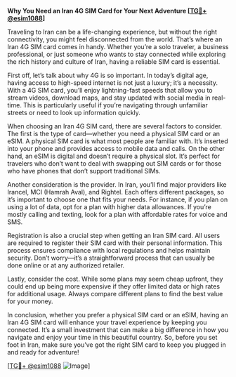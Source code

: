 **Why You Need an Iran 4G SIM Card for Your Next Adventure [[TG💪+ @esim1088](https://t.me/s/esim1088)]**

Traveling to Iran can be a life-changing experience, but without the right connectivity, you might feel disconnected from the world. That’s where an Iran 4G SIM card comes in handy. Whether you’re a solo traveler, a business professional, or just someone who wants to stay connected while exploring the rich history and culture of Iran, having a reliable SIM card is essential.

First off, let’s talk about why 4G is so important. In today’s digital age, having access to high-speed internet is not just a luxury; it’s a necessity. With a 4G SIM card, you’ll enjoy lightning-fast speeds that allow you to stream videos, download maps, and stay updated with social media in real-time. This is particularly useful if you’re navigating through unfamiliar streets or need to look up information quickly.

When choosing an Iran 4G SIM card, there are several factors to consider. The first is the type of card—whether you need a physical SIM card or an eSIM. A physical SIM card is what most people are familiar with. It’s inserted into your phone and provides access to mobile data and calls. On the other hand, an eSIM is digital and doesn’t require a physical slot. It’s perfect for travelers who don’t want to deal with swapping out SIM cards or for those who have phones that don’t support traditional SIMs.

Another consideration is the provider. In Iran, you’ll find major providers like Irancel, MCI (Hamrah Aval), and Rightel. Each offers different packages, so it’s important to choose one that fits your needs. For instance, if you plan on using a lot of data, opt for a plan with higher data allowances. If you’re mostly calling and texting, look for a plan with affordable rates for voice and SMS.

Registration is also a crucial step when getting an Iran SIM card. All users are required to register their SIM card with their personal information. This process ensures compliance with local regulations and helps maintain security. Don’t worry—it’s a straightforward process that can usually be done online or at any authorized retailer.

Lastly, consider the cost. While some plans may seem cheap upfront, they could end up being more expensive if they offer limited data or high rates for additional usage. Always compare different plans to find the best value for your money.

In conclusion, whether you prefer a physical SIM card or an eSIM, having an Iran 4G SIM card will enhance your travel experience by keeping you connected. It’s a small investment that can make a big difference in how you navigate and enjoy your time in this beautiful country. So, before you set foot in Iran, make sure you’ve got the right SIM card to keep you plugged in and ready for adventure!

[[TG💪+ @esim1088](https://t.me/s/esim1088) ![Image](https://i.postimg.cc/Y0z9fWf4/image.png)]